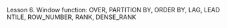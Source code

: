 Lesson 6. Window function:
OVER, PARTITION BY, ORDER BY, LAG, LEAD
NTILE, ROW_NUMBER, RANK, DENSE_RANK
